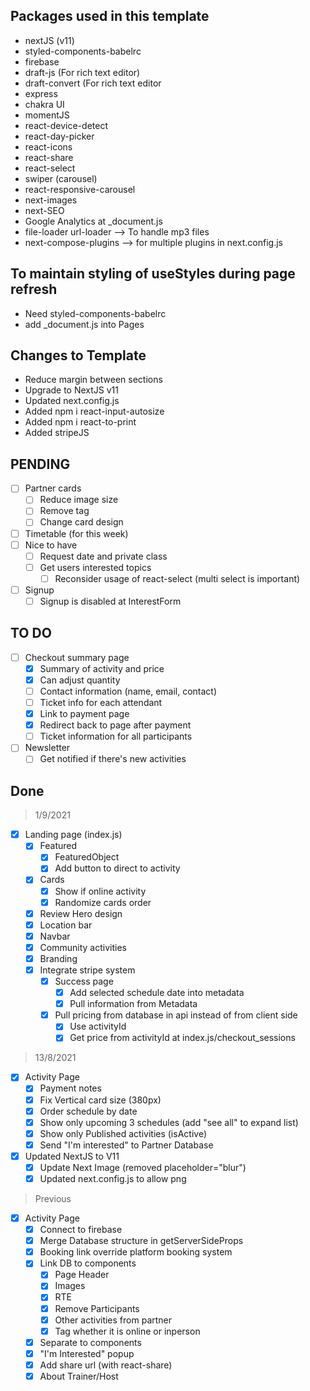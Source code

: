 ## Packages used in this template

- nextJS (v11)
- styled-components-babelrc
- firebase
- draft-js (For rich text editor)
- draft-convert (For rich text editor
- express
- chakra UI
- momentJS
- react-device-detect
- react-day-picker
- react-icons
- react-share
- react-select
- swiper (carousel)
- react-responsive-carousel
- next-images
- next-SEO
- Google Analytics at \_document.js
- file-loader url-loader --> To handle mp3 files
- next-compose-plugins --> for multiple plugins in next.config.js

## To maintain styling of useStyles during page refresh

- Need styled-components-babelrc
- add \_document.js into Pages

## Changes to Template

- Reduce margin between sections
- Upgrade to NextJS v11
- Updated next.config.js
- Added npm i react-input-autosize
- Added npm i react-to-print
- Added stripeJS

## PENDING

- [ ] Partner cards
  - [ ] Reduce image size
  - [ ] Remove tag
  - [ ] Change card design
- [ ] Timetable (for this week)
- [ ] Nice to have
  - [ ] Request date and private class
  - [ ] Get users interested topics
    - [ ] Reconsider usage of react-select (multi select is important)
- [ ] Signup
  - [ ] Signup is disabled at InterestForm

## TO DO

- [ ] Checkout summary page
  - [x] Summary of activity and price
  - [x] Can adjust quantity
  - [ ] Contact information (name, email, contact)
  - [ ] Ticket info for each attendant
  - [x] Link to payment page
  - [x] Redirect back to page after payment
  - [ ] Ticket information for all participants
- [ ] Newsletter
  - [ ] Get notified if there's new activities

## Done

> 1/9/2021

- [x] Landing page (index.js)
  - [x] Featured
    - [x] FeaturedObject
    - [x] Add button to direct to activity
  - [x] Cards
    - [x] Show if online activity
    - [x] Randomize cards order
  - [x] Review Hero design
  - [x] Location bar
  - [x] Navbar
  - [x] Community activities
  - [x] Branding
  - [x] Integrate stripe system
    - [x] Success page
      - [x] Add selected schedule date into metadata
      - [x] Pull information from Metadata
    - [x] Pull pricing from database in api instead of from client side
      - [x] Use activityId
      - [x] Get price from activityId at index.js/checkout_sessions

> 13/8/2021

- [x] Activity Page
  - [x] Payment notes
  - [x] Fix Vertical card size (380px)
  - [x] Order schedule by date
  - [x] Show only upcoming 3 schedules (add "see all" to expand list)
  - [x] Show only Published activities (isActive)
  - [x] Send "I'm interested" to Partner Database
- [x] Updated NextJS to V11
  - [x] Update Next Image (removed placeholder="blur")
  - [x] Updated next.config.js to allow png

> Previous

- [x] Activity Page
  - [x] Connect to firebase
  - [x] Merge Database structure in getServerSideProps
  - [x] Booking link override platform booking system
  - [x] Link DB to components
    - [x] Page Header
    - [x] Images
    - [x] RTE
    - [x] Remove Participants
    - [x] Other activities from partner
    - [x] Tag whether it is online or inperson
  - [x] Separate to components
  - [x] "I'm Interested" popup
  - [x] Add share url (with react-share)
  - [x] About Trainer/Host
